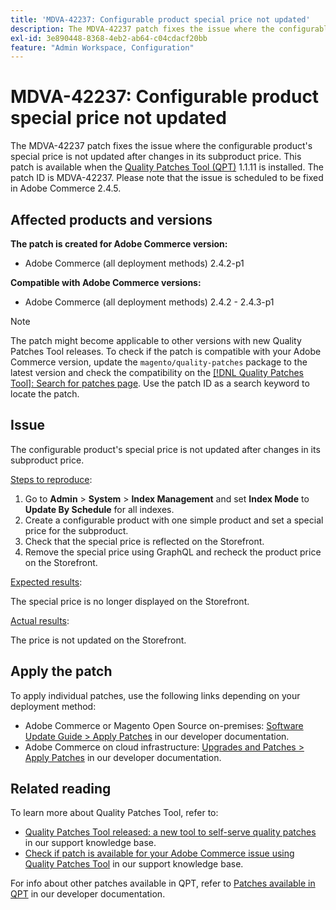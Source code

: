 ```yaml
---
title: 'MDVA-42237: Configurable product special price not updated'
description: The MDVA-42237 patch fixes the issue where the configurable product's special price is not updated after changes in its subproduct price. This patch is available when the [Quality Patches Tool (QPT)](/help/announcements/adobe-commerce-announcements/magento-quality-patches-released-new-tool-to-self-serve-quality-patches.md) 1.1.11 is installed. The patch ID is MDVA-42237. Please note that the issue is scheduled to be fixed in Adobe Commerce 2.4.5.
exl-id: 3e890448-8368-4eb2-ab64-c04cdacf20bb
feature: "Admin Workspace, Configuration"
---
```

# MDVA-42237: Configurable product special price not updated

The MDVA-42237 patch fixes the issue where the configurable product's special price is not updated after changes in its subproduct price. This patch is available when the [Quality Patches Tool (QPT)](/help/announcements/adobe-commerce-announcements/magento-quality-patches-released-new-tool-to-self-serve-quality-patches.md) 1.1.11 is installed. The patch ID is MDVA-42237. Please note that the issue is scheduled to be fixed in Adobe Commerce 2.4.5.

## Affected products and versions

**The patch is created for Adobe Commerce version:**

* Adobe Commerce (all deployment methods) 2.4.2-p1

**Compatible with Adobe Commerce versions:**

* Adobe Commerce (all deployment methods) 2.4.2 - 2.4.3-p1

>[!NOTE]
>
>The patch might become applicable to other versions with new Quality Patches Tool releases. To check if the patch is compatible with your Adobe Commerce version, update the `magento/quality-patches` package to the latest version and check the compatibility on the [[!DNL Quality Patches Tool]: Search for patches page](https://devdocs.magento.com/quality-patches/tool.html#patch-grid). Use the patch ID as a search keyword to locate the patch.

## Issue

The configurable product's special price is not updated after changes in its subproduct price.

<u>Steps to reproduce</u>:

1. Go to **Admin** > **System** > **Index Management** and set **Index Mode** to **Update By Schedule** for all indexes.
1. Create a configurable product with one simple product and set a special price for the subproduct.
1. Check that the special price is reflected on the Storefront.
1. Remove the special price using GraphQL and recheck the product price on the Storefront.

<u>Expected results</u>:

The special price is no longer displayed on the Storefront.

<u>Actual results</u>:

The price is not updated on the Storefront.

## Apply the patch

To apply individual patches, use the following links depending on your deployment method:

* Adobe Commerce or Magento Open Source on-premises: [Software Update Guide > Apply Patches](https://devdocs.magento.com/guides/v2.4/comp-mgr/patching/mqp.html) in our developer documentation.
* Adobe Commerce on cloud infrastructure: [Upgrades and Patches > Apply Patches](https://devdocs.magento.com/cloud/project/project-patch.html) in our developer documentation.

## Related reading

To learn more about Quality Patches Tool, refer to:

* [Quality Patches Tool released: a new tool to self-serve quality patches](/help/announcements/adobe-commerce-announcements/magento-quality-patches-released-new-tool-to-self-serve-quality-patches.md) in our support knowledge base.
* [Check if patch is available for your Adobe Commerce issue using Quality Patches Tool](/help/support-tools/patches-available-in-qpt-tool/check-patch-for-magento-issue-with-magento-quality-patches.md) in our support knowledge base.

For info about other patches available in QPT, refer to [Patches available in QPT](https://devdocs.magento.com/quality-patches/tool.html#patch-grid) in our developer documentation.
